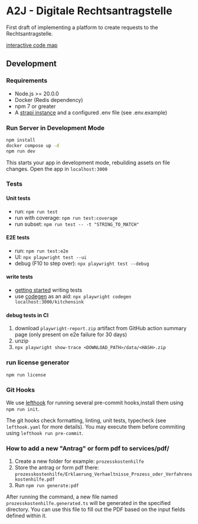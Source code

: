 # A2J - Digitale Rechtsantragstelle

First draft of implementing a platform to create requests to the Rechtsantragstelle.

[interactive code map](https://mango-dune-07a8b7110.1.azurestaticapps.net/?repo=digitalservicebund%2Fa2j-rechtsantragstelle)

## Development

### Requirements

- Node.js >= 20.0.0
- Docker (Redis dependency)
- npm 7 or greater
- A [strapi instance](https://github.com/digitalservicebund/a2j-rechtsantragstelle-strapi) and a configured .env file (see .env.example)

### Run Server in Development Mode

```sh
npm install
docker compose up -d
npm run dev
```

This starts your app in development mode, rebuilding assets on file changes.
Open the app in `localhost:3000`

### Tests

#### Unit tests

- run: `npm run test`
- run with coverage: `npm run test:coverage`
- run subset: `npm run test -- -t "STRING_TO_MATCH"`

#### E2E tests

- run: `npm run test:e2e`
- UI: `npx playwright test --ui`
- debug (F10 to step over): `npx playwright test --debug`

#### write tests

- [getting started](https://playwright.dev/docs/writing-tests) writing tests
- use [codegen](https://playwright.dev/docs/codegen-intro) as an aid: `npx playwright codegen localhost:3000/kitchensink`

#### debug tests in CI

1. download `playwright-report.zip` artifact from GitHub action summary page (only present on e2e failure for 30 days)
2. unzip
3. `npx playwright show-trace <DOWNLOAD_PATH>/data/<HASH>.zip`

### run license generator

`npm run license`

### Git Hooks

We use [lefthook](https://github.com/evilmartians/lefthook) for running several pre-commit hooks,install them using `npm run init`.

The git hooks check formatting, linting, unit tests, typecheck (see `lefthook.yaml` for more details). You may execute them before commiting using `lefthook run pre-commit`.

### How to add a new "Antrag" or form pdf to services/pdf/

1. Create a new folder for example: `prozesskostenhilfe`
2. Store the antrag or form pdf there: `prozesskostenhilfe/Erklaerung_Verhaeltnisse_Prozess_oder_Verfahrenskostenhilfe.pdf`
3. Run `npm run generate:pdf`

After running the command, a new file named `prozesskostenhilfe.generated.ts` will be generated in the specified directory. You can use this file to fill out the PDF based on the input fields defined within it.
